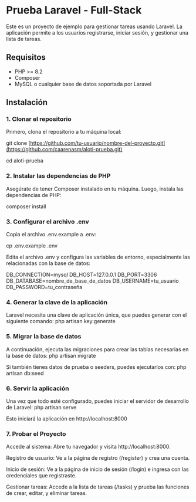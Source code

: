 # Prueba Laravel - Full-Stack

Este es un proyecto de ejemplo para gestionar tareas usando Laravel. La aplicación permite a los usuarios registrarse, iniciar sesión, y gestionar una lista de tareas.

## Requisitos

- PHP >= 8.2
- Composer
- MySQL o cualquier base de datos soportada por Laravel

## Instalación

### 1. Clonar el repositorio

Primero, clona el repositorio a tu máquina local:

git clone [https://github.com/tu-usuario/nombre-del-proyecto.git](https://github.com/caarenasm/aloti-prueba.git) 

cd aloti-prueba

### 2. Instalar las dependencias de PHP

Asegúrate de tener Composer instalado en tu máquina. Luego, instala las dependencias de PHP:

composer install

### 3. Configurar el archivo .env

Copia el archivo .env.example a .env:

cp .env.example .env

Edita el archivo .env y configura las variables de entorno, especialmente las relacionadas con la base de datos:

DB_CONNECTION=mysql
DB_HOST=127.0.0.1
DB_PORT=3306
DB_DATABASE=nombre_de_base_de_datos
DB_USERNAME=tu_usuario
DB_PASSWORD=tu_contraseña

### 4. Generar la clave de la aplicación

Laravel necesita una clave de aplicación única, que puedes generar con el siguiente comando:
php artisan key:generate

### 5. Migrar la base de datos

A continuación, ejecuta las migraciones para crear las tablas necesarias en la base de datos:
php artisan migrate

Si también tienes datos de prueba o seeders, puedes ejecutarlos con:
php artisan db:seed

### 6. Servir la aplicación

Una vez que todo esté configurado, puedes iniciar el servidor de desarrollo de Laravel:
php artisan serve

Esto iniciará la aplicación en http://localhost:8000

### 7. Probar el Proyecto

Accede al sistema: Abre tu navegador y visita http://localhost:8000.

Registro de usuario: Ve a la página de registro (/register) y crea una cuenta.

Inicio de sesión: Ve a la página de inicio de sesión (/login) e ingresa con las credenciales que registraste.

Gestionar tareas: Accede a la lista de tareas (/tasks) y prueba las funciones de crear, editar, y eliminar tareas.
